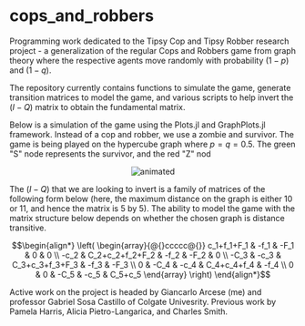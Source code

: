 # cops_and_robbers
 Programming work dedicated to the Tipsy Cop and Tipsy Robber research project - a generalization of the regular Cops and Robbers game from graph theory where the respective agents move randomly with probability $(1-p)$ and $(1-q)$. 

The repository currently contains functions to simulate the game, generate transition matrices to model the game, and various scripts to help invert the $(I-Q)$ matrix to obtain the fundamental matrix.

Below is a simulation of the game using the Plots.jl and GraphPlots.jl framework. Instead of a cop and robber, we use a zombie and survivor. The game is being played on the hypercube graph where $p = q = 0.5$. The green "S" node represents the survivor, and the red "Z" nod
<br />
<p align="center">
    <img src="https://github.com/Garcese/cops_and_robbers/blob/main/simulation.gif" alt="animated" />
</p>

The $(I-Q)$ that we are looking to invert is a family of matrices of the following form below (here, the maximum distance on the graph is either 10 or 11, and hence the matrix is 5 by 5). The ability to model the game with the matrix structure below depends on whether the chosen graph is distance transitive.

```math
\begin{align*}
    \left(
    \begin{array}{@{}ccccc@{}} 
    	c_1+f_1+F_1 & -f_1 & -F_1 & 0 & 0           \\
    	-c_2 & C_2+c_2+f_2+F_2 & -f_2 & -F_2 & 0    \\
    	-C_3 & -c_3 & C_3+c_3+f_3+F_3 & -f_3 & -F_3 \\
    	0 & -C_4 & -c_4 & C_4+c_4+f_4 & -f_4        \\
        0 & 0 & -C_5 & -c_5 & C_5+c_5
    \end{array}
    \right)    
\end{align*}
```

Active work on the project is headed by Giancarlo Arcese (me) and professor Gabriel Sosa Castillo of Colgate Univesrity. Previous work by Pamela Harris, Alicia Pietro-Langarica, and Charles Smith.